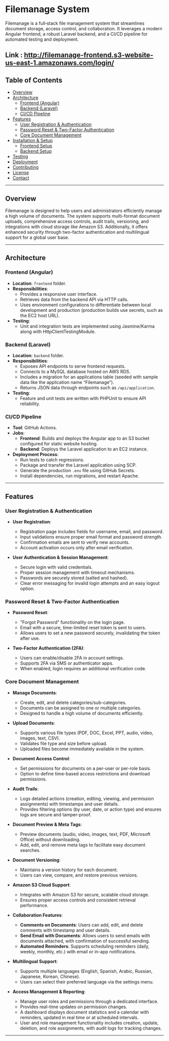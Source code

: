 # Filemanage System

Filemanage is a full‑stack file management system that streamlines document storage, access control, and collaboration. It leverages a modern Angular frontend, a robust Laravel backend, and a CI/CD pipeline for automated testing and deployment.

Link : http://filemanage-frontend.s3-website-us-east-1.amazonaws.com/login/
---

## Table of Contents

- [Overview](#overview)
- [Architecture](#architecture)
  - [Frontend (Angular)](#frontend-angular)
  - [Backend (Laravel)](#backend-laravel)
  - [CI/CD Pipeline](#cicd-pipeline)
- [Features](#features)
  - [User Registration & Authentication](#user-registration--authentication)
  - [Password Reset & Two-Factor Authentication](#password-reset--two-factor-authentication)
  - [Core Document Management](#core-document-management)
- [Installation & Setup](#installation--setup)
  - [Frontend Setup](#frontend-setup)
  - [Backend Setup](#backend-setup)
- [Testing](#testing)
- [Deployment](#deployment)
- [Contributing](#contributing)
- [License](#license)
- [Contact](#contact)

---

## Overview

Filemanage is designed to help users and administrators efficiently manage a high volume of documents. The system supports multi-format document uploads, comprehensive access controls, audit trails, versioning, and integrations with cloud storage like Amazon S3. Additionally, it offers enhanced security through two-factor authentication and multilingual support for a global user base.

---

## Architecture

### Frontend (Angular)

- **Location**: `frontend` folder.
- **Responsibilities**:
  - Provides a responsive user interface.
  - Retrieves data from the backend API via HTTP calls.
  - Uses environment configurations to differentiate between local development and production (production builds use secrets, such as the EC2 host URL).
- **Testing**:
  - Unit and integration tests are implemented using Jasmine/Karma along with HttpClientTestingModule.

### Backend (Laravel)

- **Location**: `backend` folder.
- **Responsibilities**:
  - Exposes API endpoints to serve frontend requests.
  - Connects to a MySQL database hosted on AWS RDS.
  - Includes a migration for an applications table (seeded with sample data like the application name “Filemanage”).
  - Returns JSON data through endpoints such as `/api/application`.
- **Testing**:
  - Feature and unit tests are written with PHPUnit to ensure API reliability.

### CI/CD Pipeline

- **Tool**: GitHub Actions.
- **Jobs**:
  - **Frontend**: Builds and deploys the Angular app to an S3 bucket configured for static website hosting.
  - **Backend**: Deploys the Laravel application to an EC2 instance.
- **Deployment Process**:
  - Run tests to catch regressions.
  - Package and transfer the Laravel application using SCP.
  - Generate the production `.env` file using GitHub Secrets.
  - Install dependencies, run migrations, and restart Apache.

---

## Features

### User Registration & Authentication

- **User Registration**:
  - Registration page includes fields for username, email, and password.
  - Input validations ensure proper email format and password strength.
  - Confirmation emails are sent to verify new accounts.
  - Account activation occurs only after email verification.

- **User Authentication & Session Management**:
  - Secure login with valid credentials.
  - Proper session management with timeout mechanisms.
  - Passwords are securely stored (salted and hashed).
  - Clear error messaging for invalid login attempts and an easy logout option.

### Password Reset & Two-Factor Authentication

- **Password Reset**:
  - "Forgot Password" functionality on the login page.
  - Email with a secure, time-limited reset token is sent to users.
  - Allows users to set a new password securely, invalidating the token after use.

- **Two-Factor Authentication (2FA)**:
  - Users can enable/disable 2FA in account settings.
  - Supports 2FA via SMS or authenticator apps.
  - When enabled, login requires an additional verification code.

### Core Document Management

- **Manage Documents**:
  - Create, edit, and delete categories/sub-categories.
  - Documents can be assigned to one or multiple categories.
  - Designed to handle a high volume of documents efficiently.

- **Upload Documents**:
  - Supports various file types (PDF, DOC, Excel, PPT, audio, video, images, text, CSV).
  - Validates file type and size before upload.
  - Uploaded files become immediately available in the system.

- **Document Access Control**:
  - Set permissions for documents on a per-user or per-role basis.
  - Option to define time-based access restrictions and download permissions.

- **Audit Trails**:
  - Logs detailed actions (creation, editing, viewing, and permission assignments) with timestamps and user details.
  - Provides filtering options (by user, date, or action type) and ensures logs are secure and tamper-proof.

- **Document Preview & Meta Tags**:
  - Preview documents (audio, video, images, text, PDF, Microsoft Office) without downloading.
  - Add, edit, and remove meta tags to facilitate easy document searches.

- **Document Versioning**:
  - Maintains a version history for each document.
  - Users can view, compare, and restore previous versions.

- **Amazon S3 Cloud Support**:
  - Integrates with Amazon S3 for secure, scalable cloud storage.
  - Ensures proper access controls and consistent retrieval performance.

- **Collaboration Features**:
  - **Comments on Documents**: Users can add, edit, and delete comments with timestamp and user details.
  - **Send Email with Documents**: Allows users to send emails with documents attached, with confirmation of successful sending.
  - **Automated Reminders**: Supports scheduling reminders (daily, weekly, monthly, etc.) with email or in-app notifications.

- **Multilingual Support**:
  - Supports multiple languages (English, Spanish, Arabic, Russian, Japanese, Korean, Chinese).
  - Users can select their preferred language via the settings menu.

- **Access Management & Reporting**:
  - Manage user roles and permissions through a dedicated interface.
  - Provides real-time updates on permission changes.
  - A dashboard displays document statistics and a calendar with reminders, updated in real time or at scheduled intervals.
  - User and role management functionality includes creation, update, deletion, and role assignments, with audit logs for tracking changes.

---
